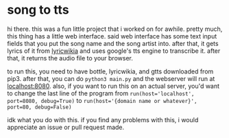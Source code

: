 # song to tts

hi there. this was a fun little project that i worked on for awhile. pretty much, this thing has a little web interface. said web interface has some text input fields that you put the song name and the song artist into. after that, it gets lyrics of it from [lyricwikia](http://lyrics.wikia.com/wiki/LyricWiki) and uses google's tts engine to transcribe it. after that, it returns the audio file to your browser.

to run this, you need to have bottle, lyricwikia, and gtts downloaded from pip3. after that, you can do ```python3 main.py``` and the webserver will run at [localhost:8080](http://localhost:8080). also, if you want to run this on an actual server, you'd want to change the last line of the program from `run(host='localhost', port=8080, debug=True)` to `run(host='{domain name or whatever}', port=80, debug=False)`

idk what you do with this. if you find any problems with this, i would appreciate an issue or pull request made.
